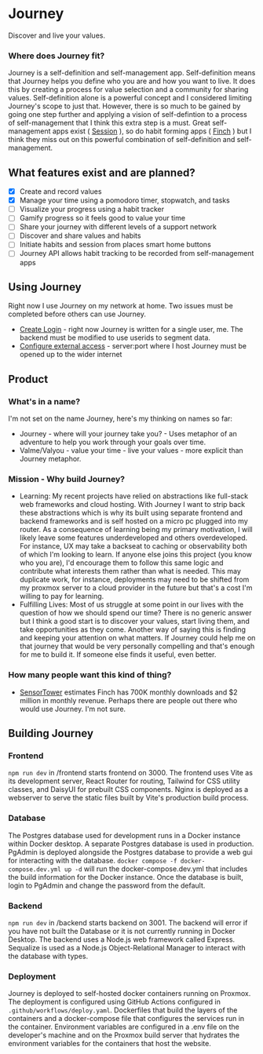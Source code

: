 # Journey

Discover and live your values. 

### Where does Journey fit?
Journey is a self-definition and self-management app. Self-definition means that Journey helps you define who you are and how you want to live. It does this by creating a process for value selection and a community for sharing values. Self-definition alone is a powerful concept and I considered limiting Journey's scope to just that. However, there is so much to be gained by going one step further and applying a vision of self-defintion to a process of self-management that I think this extra step is a must. Great self-management apps exist ( [Session](https://www.stayinsession.com/) ), so do habit forming apps ( [Finch](https://finchcare.com/) ) but I think they miss out on this powerful combination of self-definition and self-management.

## What features exist and are planned?
- [x] Create and record values  
- [x] Manage your time using a pomodoro timer, stopwatch, and tasks  
- [ ] Visualize your progress using a habit tracker  
- [ ] Gamify progress so it feels good to value your time  
- [ ] Share your journey with different levels of a support network  
- [ ] Discover and share values and habits
- [ ] Initiate habits and session from places smart home buttons
- [ ] Journey API allows habit tracking to be recorded from self-management apps

## Using Journey
Right now I use Journey on my network at home. Two issues must be completed before others can use Journey. 
- [Create Login](https://github.com/Klaeser-Homelab/Journey/issues/27) - right now Journey is written for a single user, me. The backend must be modified to use userids to segment data.
- [Configure external access](https://github.com/Klaeser-Homelab/Journey/issues/29) - server:port where I host Journey must be opened up to the wider internet

## Product

### What's in a name?
I'm not set on the name Journey, here's my thinking on names so far:
- Journey - where will your journey take you? - Uses metaphor of an adventure to help you work through your goals over time.
- Valme/Valyou - value your time - live your values - more explicit than Journey metaphor.

### Mission - Why build Journey?
- Learning: My recent projects have relied on abstractions like full-stack web frameworks and cloud hosting. With Journey I want to strip back these abstractions which is why its built using separate frontend and backend frameworks and is self hosted on a micro pc plugged into my router. As a consequence of learning being my primary motivation, I will likely leave some features underdeveloped and others overdeveloped. For instance, UX may take a backseat to caching or observability both of which I'm looking to learn. If anyone else joins this project (you know who you are), I'd encourage them to follow this same logic and contribute what interests them rather than what is needed. This may duplicate work, for instance, deployments may need to be shifted from my proxmox server to a cloud provider in the future but that's a cost I'm willing to pay for learning.
- Fulfilling Lives: Most of us struggle at some point in our lives with the question of how we should spend our time? There is no generic answer but I think a good start is to discover your values, start living them, and take opportunities as they come. Another way of saying this is finding and keeping your attention on what matters. If Journey could help me on that journey that would be very personally compelling and that's enough for me to build it. If someone else finds it useful, even better.

### How many people want this kind of thing?
- [SensorTower](https://app.sensortower.com/overview/1528595748?country=US) estimates Finch has 700K monthly downloads and $2 million in monthly revenue. Perhaps there are people out there who would use Journey. I'm not sure.

## Building Journey

### Frontend
`npm run dev`  in /frontend starts frontend on 3000. The frontend uses Vite as its development server, React Router for routing, Tailwind for CSS utility classes, and DaisyUI for prebuilt CSS components. Nginx is deployed as a webserver to serve the static files built by Vite's production build process.

### Database
The Postgres database used for development runs in a Docker instance within Docker desktop. A separate Postgres database is used in production. PgAdmin is deployed alongside the Postgres database to provide a web gui for interacting with the database.
`docker compose -f docker-compose.dev.yml up -d` will run the docker-compose.dev.yml that includes the build information for the Docker instance. Once the database is built, login to PgAdmin and change the password from the default.

### Backend
`npm run dev` in /backend starts backend on 3001. The backend will error if you have not built the Database or it is not currently running in Docker Desktop. The backend uses a Node.js web framework called Express. Sequalize is used as a Node.js Object-Relational Manager to interact with the database with types.

### Deployment
Journey is deployed to self-hosted docker containers running on Proxmox. The deployment is configured using GitHub Actions configured in `.github/workflows/deploy.yaml`.  Dockerfiles that build the layers of the containers and a docker-compose file that configures the services run in the container. Environment variables are configured in a .env file on the developer's machine and on the Proxmox build server that hydrates the environment variables for the containers that host the website.
